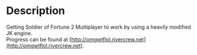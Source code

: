 # Description #

Getting Soldier of Fortune 2 Multiplayer to work by using a heavily modified JK engine.  
Progress can be found at [http://omgwtflol.rivercrew.net](http://omgwtflol.rivercrew.net).